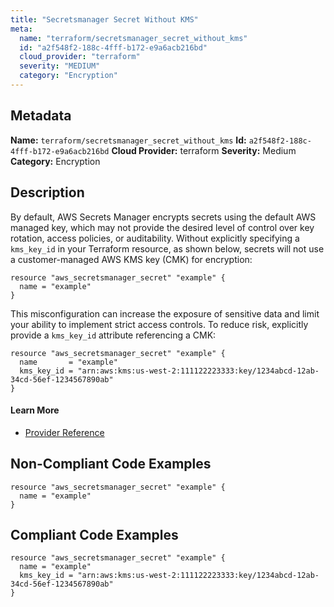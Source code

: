 ```yaml
---
title: "Secretsmanager Secret Without KMS"
meta:
  name: "terraform/secretsmanager_secret_without_kms"
  id: "a2f548f2-188c-4fff-b172-e9a6acb216bd"
  cloud_provider: "terraform"
  severity: "MEDIUM"
  category: "Encryption"
---
```

## Metadata
**Name:** `terraform/secretsmanager_secret_without_kms`
**Id:** `a2f548f2-188c-4fff-b172-e9a6acb216bd`
**Cloud Provider:** terraform
**Severity:** Medium
**Category:** Encryption
## Description
By default, AWS Secrets Manager encrypts secrets using the default AWS managed key, which may not provide the desired level of control over key rotation, access policies, or auditability. Without explicitly specifying a `kms_key_id` in your Terraform resource, as shown below, secrets will not use a customer-managed AWS KMS key (CMK) for encryption:

```
resource "aws_secretsmanager_secret" "example" {
  name = "example"
}
```

This misconfiguration can increase the exposure of sensitive data and limit your ability to implement strict access controls. To reduce risk, explicitly provide a `kms_key_id` attribute referencing a CMK:

```
resource "aws_secretsmanager_secret" "example" {
  name       = "example"
  kms_key_id = "arn:aws:kms:us-west-2:111122223333:key/1234abcd-12ab-34cd-56ef-1234567890ab"
}
```

#### Learn More

 - [Provider Reference](https://registry.terraform.io/providers/hashicorp/aws/latest/docs/resources/secretsmanager_secret#kms_key_id)

## Non-Compliant Code Examples
```aws
resource "aws_secretsmanager_secret" "example" {
  name = "example"
}

```

## Compliant Code Examples
```aws
resource "aws_secretsmanager_secret" "example" {
  name = "example"
  kms_key_id = "arn:aws:kms:us-west-2:111122223333:key/1234abcd-12ab-34cd-56ef-1234567890ab"
}

```